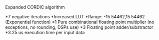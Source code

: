 Expanded CORDIC algorithm 

*7 negative iterations
*Increased LUT
*Range: -15.54462,15.54462 (Exponential function)
*1 Pure combinational floating point multiplier (no exceptions, no rounding, DSPs use)
*3 Floating point adder/substractor
*3.25 us execution time per input data
